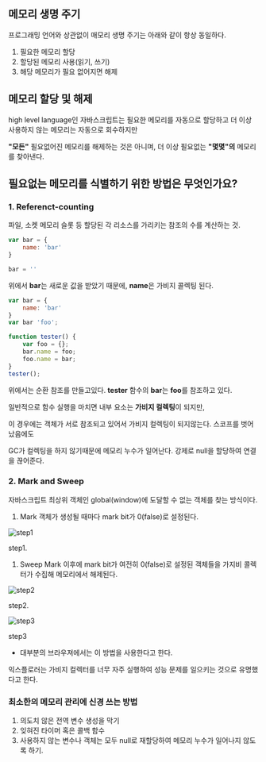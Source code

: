 ## 메모리 생명 주기

프로그래밍 언어와 상관없이 매모리 생명 주기는 아래와 같이 항상 동일하다.

1. 필요한 메모리 할당
2. 할당된 메모리 사용(읽기, 쓰기)
3. 해당 메모리가 필요 없어지면 해제

## 메모리 할당 및 해제

high level language인 자바스크립트는 필요한 메모리를 자동으로 할당하고 더 이상 사용하지 않는 메모리는 자동으로 회수하지만

**"모든"** 필요없어진 메모리를 해제하는 것은 아니며, 더 이상 필요없는 **"몇몇"의** 메모리를 찾아낸다.

## 필요없는 메모리를 식별하기 위한 방법은 무엇인가요?

### 1. Referenct-counting

파일, 소켓 메모리 슬롯 등 할당된 각 리소스를 가리키는 참조의 수를 계산하는 것.

```jsx
var bar = {
	name: 'bar'
}

bar = ''
```

위에서 **bar**는 새로운 값을 받았기 때문에, **name**은 가비지 콜렉팅 된다.

```jsx
var bar = {
	name: 'bar'
}
var bar 'foo';

function tester() {
	var foo = {};
	bar.name = foo;
	foo.name = bar;
}
tester();
```

위에서는 순환 참조를 만들고있다. **tester** 함수의 **bar**는 **foo**를 참조하고 있다.

일반적으로 함수 실행을 마치면 내부 요소는 **가비지 컬렉팅**이 되지만,

이 경우에는 객체가 서로 참조되고 있어서 가비지 컬렉팅이 되지않는다. 스코프를 벗어났음에도 

GC가 컬렉팅을 하지 않기때문에 메모리 누수가 일어난다. 강제로 null을 할당하여 연결을 끊어준다.

### 2. Mark and Sweep

자바스크립트 최상위 객체인 global(window)에 도달할 수 없는 객체를 찾는 방식이다. 

1. Mark 
객체가 생성될 때마다 mark bit가 0(false)로 설정된다.

![step1]('/garbage-collection/1.png')

step1.

1. Sweep
Mark 이후에 mark bit가 여전히 0(false)로 설정된 객체들을 가지비 콜렉터가 수집해 메모리에서 해제된다.

![step2]('/garbage-collection/2.png')

step2.

![step3]('/garbage-collection/3.png')

step3

- 대부분의 브라우져에서는 이 방법을 사용한다고 한다.

익스플로러는 가비지 컬렉터를 너무 자주 실행하여 성능 문제를 일으키는 것으로 유명했다고 한다.

### 최소한의 메모리 관리에 신경 쓰는 방법

1. 의도치 않은 전역 변수 생성을 막기
2. 잊혀진 타이머 혹은 콜백 함수
3. 사용하지 않는 변수나 객체는 모두 null로 재할당하여 메모리 누수가 일어나지 않도록 하기.